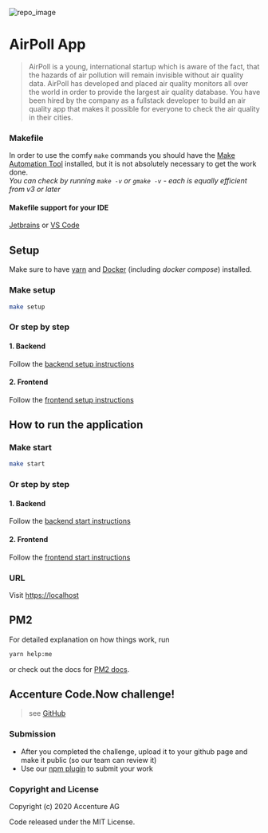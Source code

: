 ![repo_image](https://repository-images.githubusercontent.com/325600257/67771200-54e6-11eb-859c-a14b69c75d3c)

# AirPoll App
> AirPoll is a young, international startup which is aware of the fact, that the hazards of air pollution will remain invisible without air quality data. AirPoll has developed and placed air quality monitors all over the world in order to provide the largest air quality database.
You have been hired by the company as a fullstack developer to build an air quality app that makes it possible for everyone to check the air quality in their cities.

### Makefile
In order to use the comfy `make` commands you should have the
[Make Automation Tool](https://www.gnu.org/software/make/manual/make.html) installed,
but it is not absolutely necessary to get the work done.  
*You can check by running `make -v` or `gmake -v` - each is equally efficient from v3 or later*

#### Makefile support for your IDE
[Jetbrains](https://plugins.jetbrains.com/plugin/9333-makefile-support) or
[VS Code](https://marketplace.visualstudio.com/items?itemName=carlos-algms.make-task-provider)

## Setup
Make sure to have [yarn](https://classic.yarnpkg.com/en)
and [Docker](https://docs.docker.com/get-docker/) (including *docker compose*) installed.

### Make setup
```bash
make setup
```

### Or step by step
#### 1. Backend
Follow the [backend setup instructions](./backend/README.md)

#### 2. Frontend
Follow the [frontend setup instructions](./frontend/README.md)

## How to run the application
### Make start
```bash
make start
```

### Or step by step
#### 1. Backend
Follow the [backend start instructions](./backend/README.md)

#### 2. Frontend
Follow the [frontend start instructions](./frontend/README.md)

### URL
Visit [https://localhost](https://localhost)

## PM2
For detailed explanation on how things work, run 
```bash
yarn help:me
```
or check out the docs for [PM2 docs](https://pm2.keymetrics.io).


## Accenture Code.Now challenge!
> see [GitHub](https://github.com/AccentureChallenge/Code.Now)

### Submission
- After you completed the challenge, upload it to your github page and make it public (so our team can review it)
- Use our [npm plugin](https://www.npmjs.com/package/acn-code-now) to submit your work

### Copyright and License

Copyright (c) 2020 Accenture AG

Code released under the MIT License.
